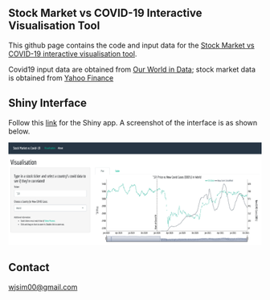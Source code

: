 ## Stock Market vs COVID-19 Interactive Visualisation Tool
This github page contains the code and input data for the [Stock Market vs COVID-19 interactive visualisation tool](https://weijieesim.shinyapps.io/Stock_Market_vs_Covid19/).

Covid19 input data are obtained from [Our World in Data](https://github.com/owid/covid-19-data/tree/master/public/data); stock market data is obtained from [Yahoo Finance](https://sg.finance.yahoo.com/)

## Shiny Interface

Follow this [link](https://weijieesim.shinyapps.io/Stock_Market_vs_Covid19/) for the Shiny app. A screenshot of the interface is as shown below.

![Shiny app interface](www/app_image.png)

## Contact
wjsim00@gmail.com
